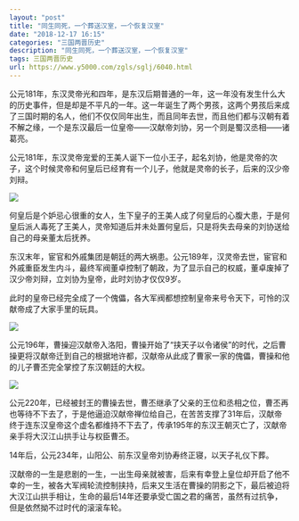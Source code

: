 ```yaml
---
layout: "post"
title: "同生同死，一个葬送汉室，一个恢复汉室"
date: "2018-12-17 16:15"
categories: "三国两晋历史"
description: "同生同死，一个葬送汉室，一个恢复汉室"
tags: 三国两晋历史
url: https://www.y5000.com/zgls/sglj/6040.html
---
```






公元181年，东汉灵帝光和四年，是东汉后期普通的一年，这一年没有发生什么大的历史事件，但是却是不平凡的一年。这一年诞生了两个男孩，这两个男孩后来成了三国时期的名人，他们不仅仅同年出生，而且同年去世，而且他们都与汉朝有着不解之缘，一个是东汉最后一位皇帝——汉献帝刘协，另一个则是蜀汉丞相——诸葛亮。

公元181年，东汉灵帝宠爱的王美人诞下一位小王子，起名刘协，他是灵帝的次子，这个时候灵帝和何皇后已经育有一个儿子，他就是灵帝的长子，后来的汉少帝刘辩。

![](https://img.y5000.com/uploads/allimg/161128/8-16112QI41E37.jpg)

何皇后是个妒忌心很重的女人，生下皇子的王美人成了何皇后的心腹大患，于是何皇后派人毒死了王美人，灵帝知道后并未处置何皇后，只是将失去母亲的刘协送给自己的母亲董太后抚养。

东汉末年，宦官和外戚集团是朝廷的两大祸患。公元189年，汉灵帝去世，宦官和外戚重臣发生内斗，最终军阀董卓控制了朝政，为了显示自己的权威，董卓废掉了汉少帝刘辩，立刘协为皇帝，此时刘协才仅仅9岁。

此时的皇帝已经完全成了一个傀儡，各大军阀都想控制皇帝来号令天下，可怜的汉献帝成了大家手里的玩具。

![](https://img.y5000.com/uploads/allimg/161128/8-16112QI4343Q.jpg)

公元196年，曹操迎汉献帝入洛阳，曹操开始了“挟天子以令诸侯”的时代，之后曹操更将汉献帝迁到自己的根据地许都，汉献帝从此成了曹家一家的傀儡，曹操和他的儿子曹丕完全掌控了东汉朝廷的大权。

![](https://img.y5000.com/uploads/allimg/161128/1J34925Y-0.jpg)

公元220年，已经被封王的曹操去世，曹丕继承了父亲的王位和丞相之位，曹丕再也等待不下去了，于是他逼迫汉献帝禅位给自己，在苦苦支撑了31年后，汉献帝终于连东汉皇帝这个虚名都维持不下去了，传承195年的东汉王朝灭亡了，汉献帝亲手将大汉江山拱手让与权臣曹丕。

14年后，公元234年，山阳公、前东汉皇帝刘协寿终正寝，以天子礼仪下葬。

汉献帝的一生是悲剧的一生，一出生母亲就被害，后来有幸登上皇位却开启了他不幸的一生，被各大军阀轮流控制挟持，后来又生活在曹操的阴影之下，最后被迫将大汉江山拱手相让，生命的最后14年还要承受亡国之君的痛苦，虽然有过抗争，但是依然拗不过时代的滚滚车轮。
